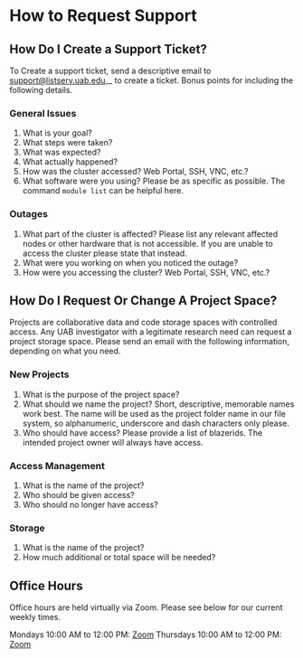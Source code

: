 # How to Request Support

## How Do I Create a Support Ticket?

To Create a support ticket, send a descriptive email to <span
class="title-ref">support@listserv.uab.edu</span>\_\_ to create a
ticket. Bonus points for including the following details.

### General Issues

1. What is your goal?
2. What steps were taken?
3. What was expected?
4. What actually happened?
5. How was the cluster accessed? Web Portal, SSH, VNC, etc.?
6. What software were you using? Please be as specific as possible. The
    command `module list` can be helpful here.

### Outages

1. What part of the cluster is affected? Please list any relevant
    affected nodes or other hardware that is not accessible. If you are
    unable to access the cluster please state that instead.
2. What were you working on when you noticed the outage?
3. How were you accessing the cluster? Web Portal, SSH, VNC, etc.?

## How Do I Request Or Change A Project Space?

Projects are collaborative data and code storage spaces with controlled
access. Any UAB investigator with a legitimate research need can request
a project storage space. Please send an email with the following
information, depending on what you need.

### New Projects

1. What is the purpose of the project space?
2. What should we name the project? Short, descriptive, memorable names
    work best. The name will be used as the project folder name in our
    file system, so alphanumeric, underscore and dash characters only
    please.
3. Who should have access? Please provide a list of blazerids. The
    intended project owner will always have access.

### Access Management

1. What is the name of the project?
2. Who should be given access?
3. Who should no longer have access?

### Storage

1. What is the name of the project?
2. How much additional or total space will be needed?

## Office Hours

Office hours are held virtually via Zoom. Please see below for our
current weekly times.

Mondays 10:00 AM to 12:00 PM:
[Zoom](https://uab.zoom.us/j/84019898491?pwd=bWlYaldMWUoyY0lCcGhuT3dmZjZLQT09)
Thursdays 10:00 AM to 12:00 PM:
[Zoom](https://uab.zoom.us/j/96229651103?pwd=RmpsWG1NYkxjclgxTThXb1h2bVBndz09)
